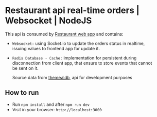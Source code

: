 # Restaurant api real-time orders | Websocket | NodeJS

This api is consumed by [Restaurant web app](https://github.com/luismiguel0406/restaurant-web-app) and contains:
- `Websocket:` using Socket.io to update the orders status in realtime, issuing values to frontend app for update it.
- `Redis Database - Cache:` implementation for persistent during disconnection from client app, that ensure to store events that cannot be sent on it.

  Source data from [themealdb](https://www.themealdb.com/), api for development purposes
  

## How to run
- Run `npm install` and after `npm run dev`
- Visit in your browser: `http://localhost:3000`
